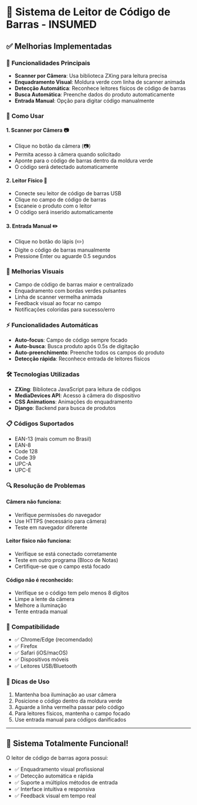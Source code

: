 # 📱 Sistema de Leitor de Código de Barras - INSUMED

## ✅ Melhorias Implementadas

### 🎯 **Funcionalidades Principais**
- **Scanner por Câmera**: Usa biblioteca ZXing para leitura precisa
- **Enquadramento Visual**: Moldura verde com linha de scanner animada
- **Detecção Automática**: Reconhece leitores físicos de código de barras
- **Busca Automática**: Preenche dados do produto automaticamente
- **Entrada Manual**: Opção para digitar código manualmente

### 🔧 **Como Usar**

#### 1. **Scanner por Câmera** 📷
- Clique no botão da câmera (📷)
- Permita acesso à câmera quando solicitado
- Aponte para o código de barras dentro da moldura verde
- O código será detectado automaticamente

#### 2. **Leitor Físico** 🔌
- Conecte seu leitor de código de barras USB
- Clique no campo de código de barras
- Escaneie o produto com o leitor
- O código será inserido automaticamente

#### 3. **Entrada Manual** ✏️
- Clique no botão do lápis (✏️)
- Digite o código de barras manualmente
- Pressione Enter ou aguarde 0.5 segundos

### 🎨 **Melhorias Visuais**
- Campo de código de barras maior e centralizado
- Enquadramento com bordas verdes pulsantes
- Linha de scanner vermelha animada
- Feedback visual ao focar no campo
- Notificações coloridas para sucesso/erro

### ⚡ **Funcionalidades Automáticas**
- **Auto-focus**: Campo de código sempre focado
- **Auto-busca**: Busca produto após 0.5s de digitação
- **Auto-preenchimento**: Preenche todos os campos do produto
- **Detecção rápida**: Reconhece entrada de leitores físicos

### 🛠️ **Tecnologias Utilizadas**
- **ZXing**: Biblioteca JavaScript para leitura de códigos
- **MediaDevices API**: Acesso à câmera do dispositivo
- **CSS Animations**: Animações do enquadramento
- **Django**: Backend para busca de produtos

### 📋 **Códigos Suportados**
- EAN-13 (mais comum no Brasil)
- EAN-8
- Code 128
- Code 39
- UPC-A
- UPC-E

### 🔍 **Resolução de Problemas**

#### Câmera não funciona:
- Verifique permissões do navegador
- Use HTTPS (necessário para câmera)
- Teste em navegador diferente

#### Leitor físico não funciona:
- Verifique se está conectado corretamente
- Teste em outro programa (Bloco de Notas)
- Certifique-se que o campo está focado

#### Código não é reconhecido:
- Verifique se o código tem pelo menos 8 dígitos
- Limpe a lente da câmera
- Melhore a iluminação
- Tente entrada manual

### 📱 **Compatibilidade**
- ✅ Chrome/Edge (recomendado)
- ✅ Firefox
- ✅ Safari (iOS/macOS)
- ✅ Dispositivos móveis
- ✅ Leitores USB/Bluetooth

### 🎯 **Dicas de Uso**
1. Mantenha boa iluminação ao usar câmera
2. Posicione o código dentro da moldura verde
3. Aguarde a linha vermelha passar pelo código
4. Para leitores físicos, mantenha o campo focado
5. Use entrada manual para códigos danificados

---

## 🚀 **Sistema Totalmente Funcional!**

O leitor de código de barras agora possui:
- ✅ Enquadramento visual profissional
- ✅ Detecção automática e rápida
- ✅ Suporte a múltiplos métodos de entrada
- ✅ Interface intuitiva e responsiva
- ✅ Feedback visual em tempo real